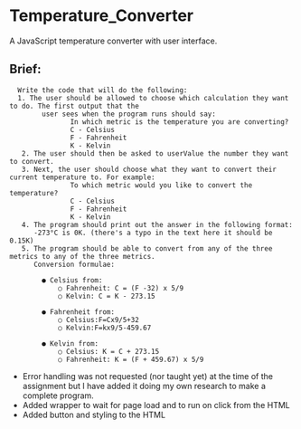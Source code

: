 # Temperature_Converter
A JavaScript temperature converter with user interface.

## Brief:
      Write the code that will do the following:
      1. The user should be allowed to choose which calculation they want to do. The first output that the 
            user sees when the program runs should say:
                   In which metric is the temperature you are converting?
                   C - Celsius
                   F - Fahrenheit
                   K - Kelvin
       2. The user should then be asked to userValue the number they want to convert.
       3. Next, the user should choose what they want to convert their current temperature to. For example:
                   To which metric would you like to convert the temperature?
                   C - Celsius
                   F - Fahrenheit
                   K - Kelvin
       4. The program should print out the answer in the following format:
          -273°C is 0K. (there's a typo in the text here it should be 0.15K)
       5. The program should be able to convert from any of the three metrics to any of the three metrics.
          Conversion formulae:
    
            ● Celsius from:
                ○ Fahrenheit: C = (F -32) x 5/9
                ○ Kelvin: C = K - 273.15

            ● Fahrenheit from:
                ○ Celsius:F=Cx9/5+32
                ○ Kelvin:F=kx9/5-459.67

            ● Kelvin from:
                ○ Celsius: K = C + 273.15
                ○ Fahrenheit: K = (F + 459.67) x 5/9



- Error handling was not requested (nor taught yet) at the time of the assignment but I have added it doing my own research to make a complete program.
- Added wrapper to wait for page load and to run on click from the HTML
- Added button and styling to the HTML

